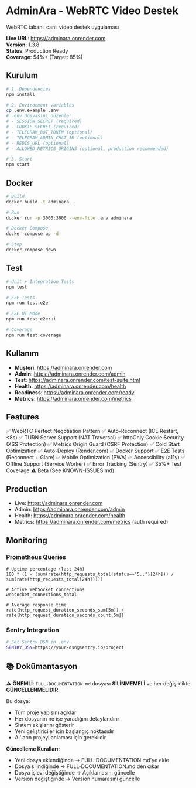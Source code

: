 # AdminAra - WebRTC Video Destek

WebRTC tabanlı canlı video destek uygulaması

**Live URL**: https://adminara.onrender.com  
**Version**: 1.3.8  
**Status**: Production Ready  
**Coverage**: 54%+ (Target: 85%)

## Kurulum

```bash
# 1. Dependencies
npm install

# 2. Environment variables
cp .env.example .env
# .env dosyasını düzenle:
# - SESSION_SECRET (required)
# - COOKIE_SECRET (required)
# - TELEGRAM_BOT_TOKEN (optional)
# - TELEGRAM_ADMIN_CHAT_ID (optional)
# - REDIS_URL (optional)
# - ALLOWED_METRICS_ORIGINS (optional, production recommended)

# 3. Start
npm start
```

## Docker

```bash
# Build
docker build -t adminara .

# Run
docker run -p 3000:3000 --env-file .env adminara

# Docker Compose
docker-compose up -d

# Stop
docker-compose down
```

## Test

```bash
# Unit + Integration Tests
npm test

# E2E Tests
npm run test:e2e

# E2E UI Mode
npm run test:e2e:ui

# Coverage
npm run test:coverage
```

## Kullanım

- **Müşteri**: https://adminara.onrender.com
- **Admin**: https://adminara.onrender.com/admin
- **Test**: https://adminara.onrender.com/test-suite.html
- **Health**: https://adminara.onrender.com/health
- **Readiness**: https://adminara.onrender.com/ready
- **Metrics**: https://adminara.onrender.com/metrics

## Features

✅ WebRTC Perfect Negotiation Pattern
✅ Auto-Reconnect (ICE Restart, <8s)
✅ TURN Server Support (NAT Traversal)
✅ httpOnly Cookie Security (XSS Protection)
✅ Metrics Origin Guard (CSRF Protection)
✅ Cold Start Optimization
✅ Auto-Deploy (Render.com)
✅ Docker Support
✅ E2E Tests (Reconnect + Glare)
✅ Mobile Optimization (PWA)
✅ Accessibility (a11y)
✅ Offline Support (Service Worker)
✅ Error Tracking (Sentry)
✅ 35%+ Test Coverage
⚠️ Beta (See KNOWN-ISSUES.md)

## Production

- Live: https://adminara.onrender.com
- Admin: https://adminara.onrender.com/admin
- Health: https://adminara.onrender.com/health
- Metrics: https://adminara.onrender.com/metrics (auth required)

## Monitoring

### Prometheus Queries
```promql
# Uptime percentage (last 24h)
100 * (1 - (sum(rate(http_requests_total{status=~"5.."}[24h])) / sum(rate(http_requests_total[24h]))))

# Active WebSocket connections
websocket_connections_total

# Average response time
rate(http_request_duration_seconds_sum[5m]) / rate(http_request_duration_seconds_count[5m])
```

### Sentry Integration
```bash
# Set Sentry DSN in .env
SENTRY_DSN=https://your-dsn@sentry.io/project
```

## 📚 Dokümantasyon

**⚠️ ÖNEMLİ**: `FULL-DOCUMENTATION.md` dosyası **SİLİNMEMELİ** ve her değişiklikte **GÜNCELLENMELİDİR**.

Bu dosya:
- Tüm proje yapısını açıklar
- Her dosyanın ne işe yaradığını detaylandırır
- Sistem akışlarını gösterir
- Yeni geliştiriciler için başlangıç noktasıdır
- AI'ların projeyi anlaması için gereklidir

**Güncelleme Kuralları:**
- Yeni dosya eklendiğinde → FULL-DOCUMENTATION.md'ye ekle
- Dosya silindiğinde → FULL-DOCUMENTATION.md'den çıkar
- Dosya işlevi değiştiğinde → Açıklamasını güncelle
- Version değiştiğinde → Version numarasını güncelle